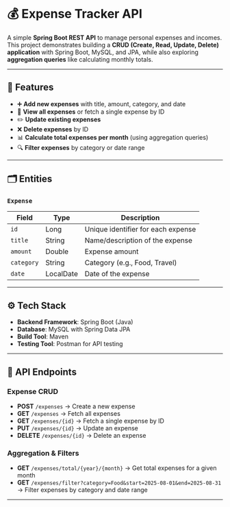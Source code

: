# 💰 Expense Tracker API

A simple **Spring Boot REST API** to manage personal expenses and incomes.  
This project demonstrates building a **CRUD (Create, Read, Update, Delete) application** with Spring Boot, MySQL, and JPA, while also exploring **aggregation queries** like calculating monthly totals.

---

## 📌 Features
- ➕ **Add new expenses** with title, amount, category, and date  
- 📖 **View all expenses** or fetch a single expense by ID  
- ✏️ **Update existing expenses**  
- ❌ **Delete expenses** by ID  
- 📊 **Calculate total expenses per month** (using aggregation queries)  
- 🔍 **Filter expenses** by category or date range  

---

## 🗂️ Entities
### `Expense`
| Field     | Type       | Description                       |
|-----------|-----------|-----------------------------------|
| `id`      | Long      | Unique identifier for each expense |
| `title`   | String    | Name/description of the expense    |
| `amount`  | Double    | Expense amount                    |
| `category`| String    | Category (e.g., Food, Travel)     |
| `date`    | LocalDate | Date of the expense               |

---

## ⚙️ Tech Stack
- **Backend Framework**: Spring Boot (Java)  
- **Database**: MySQL with Spring Data JPA  
- **Build Tool**: Maven  
- **Testing Tool**: Postman for API testing  

---

## 📌 API Endpoints
### Expense CRUD
- **POST** `/expenses` → Create a new expense  
- **GET** `/expenses` → Fetch all expenses  
- **GET** `/expenses/{id}` → Fetch a single expense by ID  
- **PUT** `/expenses/{id}` → Update an expense  
- **DELETE** `/expenses/{id}` → Delete an expense  

### Aggregation & Filters
- **GET** `/expenses/total/{year}/{month}` → Get total expenses for a given month  
- **GET** `/expenses/filter?category=Food&start=2025-08-01&end=2025-08-31` → Filter expenses by category and date range  

---

